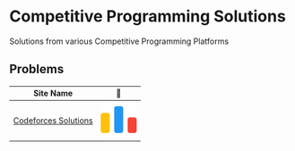 # Competitive Programming Solutions
Solutions from various Competitive Programming Platforms

## Problems
|Site Name | :link: |
| - | - |
| [Codeforces Solutions]([https://github.com/ethanchen2003/Codeforces-Solutions/tree/main/src/Recovering%20a%20Small%20String](https://github.com/ethanchen2003/Competitive-Programming-Solutions/tree/main/Codeforces)) | [![:bars:](icons/code-forces(64).png)](https://codeforces.com) |
